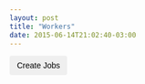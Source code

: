 ```yaml
---
layout: post
title: "Workers"
date: 2015-06-14T21:02:40-03:00
---
```

<style>
	.measurement {
		width: 30%;
	}
	
	.app {
		width: 65%;
	}
	
	.btn {
		display: inline-block;
		padding: 6px 12px;
		margin-bottom: 0;
		font-size: 14px;
		font-weight: 400;
		line-height: 1.42857143;
		text-align: center;
		white-space: nowrap;
		vertical-align: middle;
		-ms-touch-action: manipulation;
		touch-action: manipulation;
		cursor: pointer;
		-webkit-user-select: none;
		-moz-user-select: none;
		-ms-user-select: none;
		user-select: none;
		background-image: none;
		border: 1px solid transparent;
		border-radius: 4px;
	}

	.worker-queue {
		min-height: 20px;
		margin: 5px;
		padding: 5px;
		border: 1px solid white;
		background-color: #f5f5f5;
		font-family: monospace;
		font-size: 11px;
		list-style-type: none;
		border-radius: 4px;
		box-shadow: inset 0 1px 1px rgba(0, 0, 0, 0.05);
	}
	
	.job {
  		margin-right: 1px;
  		margin-top: 1px;
		color: #eee;
  		display: inline-block;
  		background-color: #57f269;
	}
</style>

<div class="row">
	<div class="col measurement">
		<button id="create-jobs" class="btn" type="button">Create Jobs</button>
	</div>
	<div class="col app">
		<div id="workers"></div>
	</div>
</div>

<script>
$(function() {
	var Measurement = function() {
	  this.num = 0;
	  this.totalTime = 0;
	  this.totalTime2 = 0;
	  
	  this.inc = function(num, totalTime, totalTime2) {
	    this.num += num;
	    this.totalTime += totalTime;
	    this.totalTime2 += totalTime2;
	  }
	
	  this.average = function() {
	    if (this.num > 0) {
	      return this.totalTime / this.num;
	    }
	    return 0;
	  };
	
	  this.standardDeviation = function() {
	    var avg = this.average();
	    if (avg > 0) {
	      return Math.sqrt(this.totalTime2 / this.num - (avg * avg));
	    }
	    return 0;
	  };
	}
	
    var Job = function() {
      this.domElement = $('<li class="job" data-request-time="' + this.requestTime + '">.</li>');
      this.requestTime = (new Date()).getTime();
      this.endTime = null;
      this.totalTime = function() {
        return this.endTime - this.requestTime;
      }
	  
      var gaussRandom = function () {
         var u = 2 * Math.random() - 1;
         var v = 2 * Math.random() - 1;
         var r = u * u + v * v;
         if (r == 0 || r > 1) return gaussRandom();
         var c = Math.sqrt(-2 * Math.log(r) / r);
         return u * c;
      }
	  
      this.processTime = function() {
        return (gaussRandom() * 50.0) + 400.0;
      }
	  
      this.execute = function() {
        var job = this;
        return setTimeout(function() {
          job.endTime = (new Date()).getTime();
          job.domElement.parent().trigger('job-finished', { job: job });
        }, this.processTime());
      }
      return this;
    };
	
    var Worker = function() {
      var worker = { 'domElement': $('<ul class="worker-queue"></ul>') };
      var jobs = [];
      worker.domElement.on('job-added', function(e, params) {
        if (jobs.length === 1) {
          var job = params['job'];
          job.execute();
        }
      });
	  
      worker.domElement.on('job-finished', function(e, params) {
        var job = jobs.shift();
        job.domElement.remove();
        var totalTime = job.totalTime();
        var latency = new Measurement();
        latency.inc(1, totalTime, totalTime * totalTime);
        $(document).trigger('summarize', { latency: latency });
        if (jobs.length > 0) {
          jobs[0].execute();
        }
      });
	  
      worker.addJob = function(job) {
        jobs.push(job);
        worker.domElement.append(job.domElement);
        worker.domElement.trigger('job-added', { job: job });
      }
      return worker;
    }
	
    var WorkerPool = function(options) {
      var MAX_WORKERS = 10;
      this.domElement = $('#workers');
      this.workers = [];
      
	  for (var i = 0; i < MAX_WORKERS; i++) {
        var worker = new Worker();
        this.workers.push(worker);
        this.domElement.append(worker.domElement);
      }
	  
      var RoundRobinStrategy = function(workers) {
        var i = 0;
        var inc = function() {
          i = (i < workers.length - 1) ? i + 1: 0;
        }
      
	    this.getWorker = function() {
          var worker = workers[i];
          inc();
          return worker;
        }
        return this;
      };
      
	  this.strategy = new RoundRobinStrategy(this.workers);
      this.addJob = function() {
        this.strategy.getWorker().addJob(new Job());
      };
      return this;
    };
    
	var pool = new WorkerPool();
    var latency = new Measurement();
	
    $(document).on('summarize', function(event, params) {
      var l = params['latency'];
      latency.inc(l.num, l.totalTime, l.totalTime2);
//	  $('#latency-mean').html(latency.average().toFixed(0));
//      $('#latency-std').html(latency.standardDeviation().toFixed(0));
//      $('#num-jobs').html(latency.num);
    })
	
    $('#create-jobs').on('click', function() {
      var CONCURRENT_JOBS = 400;
      for(var i = 0; i < CONCURRENT_JOBS; i++) {
        pool.addJob();
      }
    });
 });
</script>
